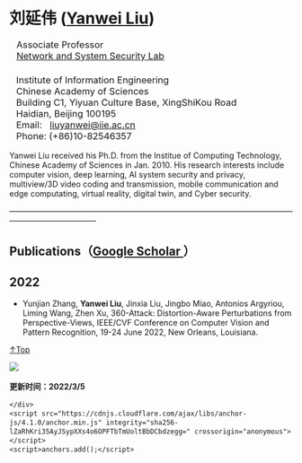 <html lang="en-US">
  <head>
    <meta charset="UTF-8">
    <meta http-equiv="X-UA-Compatible" content="IE=edge">
    <meta name="viewport" content="width=device-width, initial-scale=1">



  </head>
  <body>
    <div class="container-lg px-3 my-5 markdown-body">
      

<h1 id="yanwei-liu">刘延伟 (<a href="/index-en.html">Yanwei Liu</a>)</h1>

<p style="width:970px;">
    <img src="/name1.jpg" align="right" width="180" hspace="5" vspace="5" />
  <h3 style='margin-top:0in;margin-right:0in;margin-bottom:0in;margin-left:
  9.35pt;margin-bottom:.0001pt'><span style='font-weight:normal;mso-bidi-font-weight:
  bold'><!--#include virtual="/Banners/ece.inc"-->Associate Professor<o:p></o:p></span></h3>
  <h3 style='margin-top:0in;margin-right:0in;margin-bottom:0in;margin-left:
  9.35pt;margin-bottom:.0001pt'><span style='font-weight:normal;mso-bidi-font-weight:
  bold'> <a href="http://www.iie.ac.cn" target="_blank">Network
  and System Security Lab</a><o:p></o:p></span></h3>
  	 
  <h3 style='margin-left:9.0pt'><span style='font-weight:normal;mso-bidi-font-weight:
  bold'>Institute of Information Engineering<br>
  Chinese Academy of Sciences<br>
  Building C1, Yiyuan Culture Base, XingShiKou Road<br>
  Haidian, Beijing 100195<br>
  Email: &nbsp; <a href="mailto:liuyanwei@iie.ac.cn">liuyanwei@iie.ac.cn</a>&nbsp; <br>
  Phone: (+86)10-82546357&nbsp; <o:p></o:p></span></h3>

  Yanwei Liu received his Ph.D. from the Institue of Computing Technology, Chinese Academy of Sciences in Jan. 2010. His research interests include computer vision, deep learning, AI system security and privacy, multiview/3D video coding and transmission, mobile communication and edge computating, virtual reality, digital twin, and Cyber security.


<p>———————————————————————————————————————————————</p>


<h2 id="publications">Publications（<a href="https://scholar.google.com/citations?user=XBQwn9cAAAAJ&hl=en">Google Scholar
</a>）</h2>

<h2 id="2022">2022</h2>
<ul>
  <li> Yunjian Zhang, <strong>Yanwei Liu</strong>, Jinxia Liu, Jingbo Miao, Antonios Argyriou, Liming Wang, Zhen Xu, 360-Attack: Distortion-Aware Perturbations from Perspective-Views, IEEE/CVF Conference on Computer Vision and Pattern Recognition, 19-24 June 2022, New Orleans, Louisiana. </li>

</ul>

<p><a href="#Top">↑Top</a></p>

<p><a href="https://clustrmaps.com/site/1bf9f" title="Visit tracker"><img src="//www.clustrmaps.com/map_v2.png?d=YgAX7EI4VQTaUhsp2h3xKcH7hPOD2pUDVXgafAsrXTE&amp;cl=ffffff" /></a></p>

<p><strong>更新时间：2022/3/5</strong></p>


      
    </div>
    <script src="https://cdnjs.cloudflare.com/ajax/libs/anchor-js/4.1.0/anchor.min.js" integrity="sha256-lZaRhKri35AyJSypXXs4o6OPFTbTmUoltBbDCbdzegg=" crossorigin="anonymous"></script>
    <script>anchors.add();</script>
  </body>
</html>
